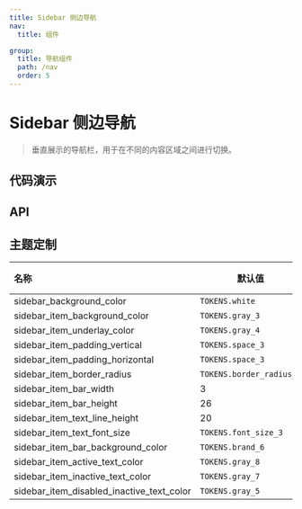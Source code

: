 ```yaml
---
title: Sidebar 侧边导航
nav:
  title: 组件

group:
  title: 导航组件
  path: /nav
  order: 5
---
```


# Sidebar 侧边导航

> 垂直展示的导航栏，用于在不同的内容区域之间进行切换。

## 代码演示

<code src="./__fixtures__/basic.tsx"></code>

## API

## 主题定制

| 名称                                      | 默认值                   | 描述 |
| :---------------------------------------- | ------------------------ | ---- |
| sidebar_background_color                  | `TOKENS.white`           | -    |
| sidebar_item_background_color             | `TOKENS.gray_3`          | -    |
| sidebar_item_underlay_color               | `TOKENS.gray_4`          | -    |
| sidebar_item_padding_vertical             | `TOKENS.space_3`         | -    |
| sidebar_item_padding_horizontal           | `TOKENS.space_3`         | -    |
| sidebar_item_border_radius                | `TOKENS.border_radius_m` | -    |
| sidebar_item_bar_width                    | 3                        | -    |
| sidebar_item_bar_height                   | 26                       | -    |
| sidebar_item_text_line_height             | 20                       | -    |
| sidebar_item_text_font_size               | `TOKENS.font_size_3`     | -    |
| sidebar_item_bar_background_color         | `TOKENS.brand_6`         | -    |
| sidebar_item_active_text_color            | `TOKENS.gray_8`          | -    |
| sidebar_item_inactive_text_color          | `TOKENS.gray_7`          | -    |
| sidebar_item_disabled_inactive_text_color | `TOKENS.gray_5`          | -    |
